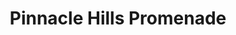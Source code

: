 ---
title: "Pinnacle Hills Promenade"
url: /rogers/pinnacle-hills-promenade-promenade-boulevard-2/
shop: Einkaufszentrum
---